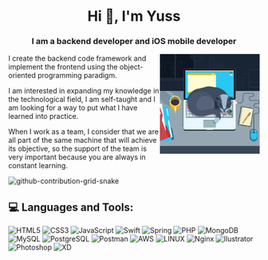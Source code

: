 <h1 align="center">Hi 👋, I'm Yuss</h1>
<h3 align="center">I am a backend developer and iOS mobile developer</h3>

<img align='right' src="catsleep.gif" height="" width="200" alt="coding cat" title="Writing code">
I create the backend code framework and implement the frontend using the object-oriented programming paradigm.


I am interested in expanding my knowledge in the technological field, I am self-taught and I am looking for a way to put what I have learned into practice.


When I work as a team, I consider that we are all part of the same machine that will achieve its objective, so the support of the team is very important because you are always in constant learning.

![github-contribution-grid-snake](https://user-images.githubusercontent.com/89845641/218791674-c52db856-24d2-429f-8867-170c365730d1.svg)

## 💻 Languages and Tools:

![HTML5](https://img.shields.io/badge/html5-%23E34F26.svg?style=for-the-badge&logo=html5&logoColor=white)
![CSS3](https://img.shields.io/badge/css3-%231572B6.svg?style=for-the-badge&logo=css3&logoColor=white) 
![JavaScript](https://img.shields.io/badge/javascript-%23323330.svg?style=for-the-badge&logo=javascript&logoColor=%23F7DF1E) 
![Swift](https://img.shields.io/badge/swift-%23F05138.svg?style=for-the-badge&logo=swift&logoColor=%23FFFFFF) 
![Spring](https://img.shields.io/badge/spring-%236DB33F.svg?style=for-the-badge&logo=spring&logoColor=%23FFFFFF) 
![PHP](https://img.shields.io/badge/php-%23777BB4.svg?style=for-the-badge&logo=php&logoColor=%23FFFFFF) 
![MongoDB](https://img.shields.io/badge/MongoDB-%234ea94b.svg?style=for-the-badge&logo=mongodb&logoColor=white) 
![MySQL](https://img.shields.io/badge/mysql-%234479A1.svg?style=for-the-badge&logo=mysql&logoColor=white) 
![PostgreSQL](https://img.shields.io/badge/postgresql-%234169E1.svg?style=for-the-badge&logo=postgresql&logoColor=white) 
![Postman](https://img.shields.io/badge/Postman-FF6C37?style=for-the-badge&logo=postman&logoColor=white) 
![AWS](https://img.shields.io/badge/AWS-%23FF9900.svg?style=for-the-badge&logo=amazon-aws&logoColor=white)
![LINUX](https://img.shields.io/badge/Linux-FCC624?style=for-the-badge&logo=linux&logoColor=black) 
![Nginx](https://img.shields.io/badge/nginx-%23009639.svg?style=for-the-badge&logo=nginx&logoColor=white) 
![Ilustrator](https://img.shields.io/badge/Ilustrator-%23FF9A00.svg?style=for-the-badge&logo=adobe-illustrator&logoColor=white)
![Photoshop](https://img.shields.io/badge/Photoshop-%2331A8FF.svg?style=for-the-badge&logo=adobe-photoshop&logoColor=white)
![XD](https://img.shields.io/badge/XD-%23FF61F6.svg?style=for-the-badge&logo=adobe-xd&logoColor=white)